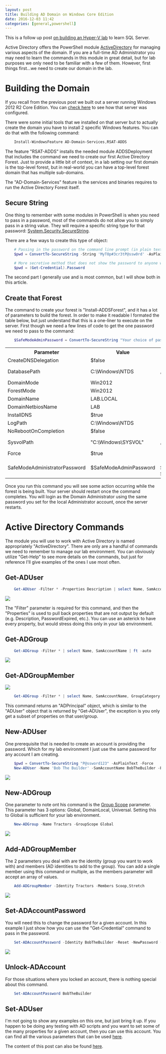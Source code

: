 ```yaml
---
layout: post
title: Building AD Domain on Windows Core Edition
date: 2016-12-03 11:42
categories: [general,powershell]
---
```


This is a follow up post <a href="2016-11-14-hyper-v-lab-for-sql-server.md" target="_blank">on building an Hyper-V lab</a> to learn SQL Server.

Active Directory offers the PowerShell module <a href="https://technet.microsoft.com/en-us/library/ee617195.aspx" target="_blank">ActiveDirectory</a> for managing various aspects of the domain. If you are a full-time AD Administrator you may need to learn the commands in this module in great detail, but for lab purposes we only need to be familiar with a few of them. However, first things first...we need to create our domain in the lab.

# Building the Domain

If you recall from the previous post we built out a server running Windows 2012 R2 Core Edition. You can <a href="http://blog.wsmelton.info/slides/hyper-v-lab-build/#/10" target="_blank">check here</a> to see how that server was configured.

There were some initial tools that we installed on that server but to actually create the domain you have to install 2 specific Windows features. You can do that with the following command:

```powershell
    Install-WindowsFeature AD-Domain-Services,RSAT-ADDS
```

The feature "RSAT-ADDS" installs the needed module ADDSDeployment that includes the command we need to create our first Active Directory Forest. Just to provide a little bit of context, in a lab setting our first domain is the top-level forest, but in real-world you can have a top-level forest domain that has multiple sub-domains.

The "AD-Domain-Services" feature is the services and binaries requires to run the Active Directory Forest itself.

## Secure String

One thing to remember with some modules in PowerShell is when you need to pass in a password, most of the commands do not allow you to simply pass in a string value. They will require a specific string type for that password: <a href="https://msdn.microsoft.com/en-us/library/system.security.securestring(v=vs.110).aspx" target="_blank">System.Security.SecureString</a>.

There are a few ways to create this type of object:

```powershell
    # Passing in the password on the command line prompt (in plain text)
    $pwd = ConvertTo-SecureString -String 'MyT0p#3cr3tP@ssw0rd' -AsPlainText  -Force

    # More secretive method that does not show the password to anyone watching over your shoulder
    $pwd = (Get-Credential).Password
```

The second part I generally use and is most common, but I will show both in this article.

## Create that Forest

The command to create your forest is "Install-ADDSForest", and it has a lot of parameters to build the forest. In order to make it readable I formated the table below, but just understand that this is a one-liner to execute on the server. First though we need a few lines of code to get the one password we need to pass to the command:

```powershell
    $SafeModeAdminPassword = ConvertTo-SecureString "Your choice of password" -AsPlainText -Force
```	

<table>
    <tr>
        <th>Parameter</th>
        <th>Value</th>
        <th>Example</th>
    </tr>
    <tr>
        <td>CreateDNSDelegation</td>
        <td>$false</td>
        <td>-CreateDNSDelegation:$false</td>
    </tr>
    <tr>
        <td>DatabasePath</td>
        <td>C:\Windows\NTDS</td>
        <td>-DatabasePath "C:\Windows\NTDS"</td>
    </tr>
    <tr>
        <td>DomainMode</td>
        <td>Win2012</td>
        <td>-DomainMode "Win2012"</td>
    </tr>
    <tr>
        <td>ForestMode</td>
        <td>Win2012</td>
        <td>-ForestMode "Win2012"</td>
    </tr>
    <tr>
        <td>DomainName</td>
        <td>LAB.LOCAL</td>
        <td>-DomainName "LAB.LOCAL"</td>
    </tr>
    <tr>
        <td>DomainNetbiosName</td>
        <td>LAB</td>
        <td>-DomainNetbiosName "LAB"</td>
    </tr>
    <tr>
        <td>InstallDNS</td>
        <td>$true</td>
        <td>-InstallDNS:$true</td>
    </tr>
    <tr>
        <td>LogPath</td>
        <td>C:\Windows\NTDS</td>
        <td>-LogPath "C:\Windows\NTDS"</td>
    </tr>
    <tr>
        <td>NoRebootOnCompletion</td>
        <td>$false</td>
        <td>-NoRebootOnCompletion:$false</td>
    </tr>
    <tr>
        <td>SysvolPath</td>
        <td>"C:\Windows\SYSVOL"</td>
        <td>-SysvolPath "C:\Windows\SYSVOL"</td>
    </tr>
    <tr>
        <td>Force</td>
        <td>$true</td>
        <td>-Force:$true</td>
    </tr>
    <tr>
        <td>SafeModeAdministratorPassword</td>
        <td>$SafeModeAdminPassword</td>
        <td>-SafeModeAdministratorPassword $SafeModeAdminPassword</td>
    </tr>
</table>

Once you run this command you will see some action occurring while the forest is being built. Your server should restart once the command completes. You will login as the Domain Administrator using the same password you set for the local Administrator account, once the server restarts.

# Active Directory Commands

The module you will use to work with Active Directory is named appropriately "ActiveDirectory". There are only are a handful of commands we need to remember to manage our lab environment. You can obviously utilize "Get-Help" to see more details on the commands, but just for reference I'll give examples of the ones I use most often.

## Get-ADUser

```powershell
    Get-ADUser -Filter * -Properties Description | select Name, SamAccountName, Enabled, Description | ft -auto
```

![](/img/lab_ad_domain_getaduser.png)

The "Filter" parameter is required for this command, and then the "Properties" is used to pull back properties that are not output by default (e.g. Description, PasswordExpired, etc.). You can use an asterick to have every property, but would stress doing this only in your lab environment.

## Get-ADGroup

```powershell
    Get-ADGroup -Filter * | select Name, SamAccountName | ft -auto
```

![](/img/lab_ad_domain_getadgroup.png)

## Get-ADGroupMember

![](/img/lab_ad_domain_getadgroupmember.png)

```powershell
    Get-ADGroup -Filter * | select Name, SamAccountName, GroupCategory, GroupScope | ft -auto
```

This command returns an "ADPrincipal" object, which is similar to the "ADUser" object that is returned by "Get-ADUser", the exception is you only get a subset of properties on that user/group.

## New-ADUser

One prerequisite that is needed to create an account is providing the password. Which for my lab environment I just use the same password for any account I am creating.

```powershell
    $pwd = ConvertTo-SecureString "P@ssword123" -AsPlainText -Force
    New-ADUser -Name 'Bob The Builder' -SamAccountName BobTheBuilder -PasswordNeverExpires $true -AccountPassword $pwd -Enabled $true
```

![](/img/lab_ad_domain_newaduser.png)

## New-ADGroup

One parameter to note ont his command is the <a href="https://technet.microsoft.com/en-us/library/cc755692(v=ws.10).aspx" target="_blank">Group Scope</a> parameter. This parameter has 3 options: Global, DomainLocal, Universal. Setting this to Global is sufficient for your lab environment.

```powershell
    New-ADGroup -Name Tractors -GroupScope Global
```

![](/img/lab_ad_domain_newadgroup.png)

## Add-ADGroupMember

The 2 parameters you deal with are the identity (group you want to work with) and members (AD identities to add to the group). You can add a single member using this command or multiple, as the members parameter will accept an array of values.

```powershell
    Add-ADGroupMember -Identity Tractors -Members Scoop,Stretch
```

![](/img/lab_ad_domain_addadgroupmembers.png)

## Set-ADAccountPassword

You will need this to change the password for a given account. In this example I just show how you can use the "Get-Credential" command to pass in the password.

```powershell
    Set-ADAccountPassword -Identity BobTheBuilder -Reset -NewPassword (Get-Credential).Password
```

![](/img/lab_ad_domain_setadaccountpassword.png)

## Unlock-ADAccount

For those situations where you locked an account, there is nothing special about this command.

```powershell
    Set-ADAccountPassword BobTheBuilder
```

## Set-ADUser 

I'm not going to show any examples on this one, but just bring it up. If you happen to be doing any testing with AD scripts and you want to set some of the many properties for a given account, then you can use this account. You can find all the various parameters that can be used <a href="https://technet.microsoft.com/en-us/library/ee617215.aspx" target="_blank">here</a>.

The content of this post can also be found <a href="https://www.pythian.com/blog/building-ad-domain-on-windows-core-edition" target="_blank">here</a>.